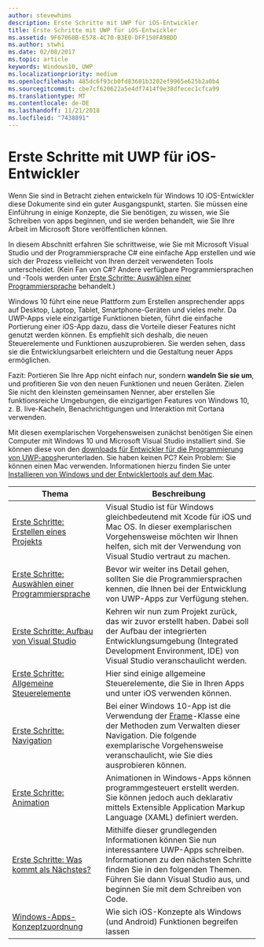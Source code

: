 ```yaml
---
author: stevewhims
description: Erste Schritte mit UWP für iOS-Entwickler
title: Erste Schritte mit UWP für iOS-Entwickler
ms.assetid: 9F67068B-E578-4C70-B3E0-DFF150FA9BDD
ms.author: stwhi
ms.date: 02/08/2017
ms.topic: article
keywords: Windows10, UWP
ms.localizationpriority: medium
ms.openlocfilehash: 485dc6f93cb0fd83601b3202ef9965e625b2a0b4
ms.sourcegitcommit: cbe7cf620622a5e4df7414f9e38dfecec1cfca99
ms.translationtype: MT
ms.contentlocale: de-DE
ms.lasthandoff: 11/21/2018
ms.locfileid: "7438891"
---
```

# <a name="getting-started-with-uwp-for-ios-developers"></a>Erste Schritte mit UWP für iOS-Entwickler


Wenn Sie sind in Betracht ziehen entwickeln für Windows 10 iOS-Entwickler diese Dokumente sind ein guter Ausgangspunkt, starten. Sie müssen eine Einführung in einige Konzepte, die Sie benötigen, zu wissen, wie Sie Schreiben von apps beginnen, und sie werden behandelt, wie Sie Ihre Arbeit im Microsoft Store veröffentlichen können.

In diesem Abschnitt erfahren Sie schrittweise, wie Sie mit Microsoft Visual Studio und der Programmiersprache C# eine einfache App erstellen und wie sich der Prozess vielleicht von Ihren derzeit verwendeten Tools unterscheidet. (Kein Fan von C#? Andere verfügbare Programmiersprachen und -Tools werden unter [Erste Schritte: Auswählen einer Programmiersprache](getting-started-choosing-a-programming-language.md) behandelt.)

Windows 10 führt eine neue Plattform zum Erstellen ansprechender apps auf Desktop, Laptop, Tablet, Smartphone-Geräten und vieles mehr. Da UWP-Apps viele einzigartige Funktionen bieten, führt die einfache Portierung einer iOS-App dazu, dass die Vorteile dieser Features nicht genutzt werden können. Es empfiehlt sich deshalb, die neuen Steuerelemente und Funktionen auszuprobieren. Sie werden sehen, dass sie die Entwicklungsarbeit erleichtern und die Gestaltung neuer Apps ermöglichen.

Fazit: Portieren Sie Ihre App nicht einfach nur, sondern **wandeln Sie sie um**, und profitieren Sie von den neuen Funktionen und neuen Geräten. Zielen Sie nicht den kleinsten gemeinsamen Nenner, aber erstellen Sie funktionsreiche Umgebungen, die einzigartigen Features von Windows 10, z. B. live-Kacheln, Benachrichtigungen und Interaktion mit Cortana verwenden.

Mit diesen exemplarischen Vorgehensweisen zunächst benötigen Sie einen Computer mit Windows 10 und Microsoft Visual Studio installiert sind. Sie können diese von den [downloads für Entwickler für die Programmierung von UWP-apps](https://developer.microsoft.com/en-us/windows/downloads)herunterladen. Sie haben keinen PC? Kein Problem: Sie können einen Mac verwenden. Informationen hierzu finden Sie unter [Installieren von Windows und der Entwicklertools auf dem Mac](setting-up-your-mac-with-windows-10.md).

| Thema | Beschreibung |
|-------|-------------|
| [Erste Schritte: Erstellen eines Projekts](getting-started-creating-a-project.md) | Visual Studio ist für Windows gleichbedeutend mit Xcode für iOS und Mac OS. In dieser exemplarischen Vorgehensweise möchten wir Ihnen helfen, sich mit der Verwendung von Visual Studio vertraut zu machen. |
| [Erste Schritte: Auswählen einer Programmiersprache](getting-started-choosing-a-programming-language.md) | Bevor wir weiter ins Detail gehen, sollten Sie die Programmiersprachen kennen, die Ihnen bei der Entwicklung von UWP-Apps zur Verfügung stehen. |
| [Erste Schritte: Aufbau von Visual Studio](getting-started-getting-around-in-visual-studio.md) | Kehren wir nun zum Projekt zurück, das wir zuvor erstellt haben. Dabei soll der Aufbau der integrierten Entwicklungsumgebung (Integrated Development Environment, IDE) von Visual Studio veranschaulicht werden. |
| [Erste Schritte: Allgemeine Steuerelemente](getting-started-common-controls.md) | Hier sind einige allgemeine Steuerelemente, die Sie in Ihren Apps und unter iOS verwenden können. |
| [Erste Schritte: Navigation](getting-started-navigation.md) | Bei einer Windows 10-App ist die Verwendung der [Frame](https://msdn.microsoft.com/library/windows/apps/br242682)-Klasse eine der Methoden zum Verwalten dieser Navigation. Die folgende exemplarische Vorgehensweise veranschaulicht, wie Sie dies ausprobieren können. |
| [Erste Schritte: Animation](getting-started-animation.md) | Animationen in Windows-Apps können programmgesteuert erstellt werden. Sie können jedoch auch deklarativ mittels Extensible Application Markup Language (XAML) definiert werden. |
| [Erste Schritte: Was kommt als Nächstes?](getting-started-what-next.md) | Mithilfe dieser grundlegenden Informationen können Sie nun interessantere UWP-Apps schreiben. Informationen zu den nächsten Schritte finden Sie in den folgenden Themen. Führen Sie dann Visual Studio aus, und beginnen Sie mit dem Schreiben von Code. |
| [Windows-Apps-Konzeptzuordnung](https://msdn.microsoft.com//windows/uwp/porting/android-ios-uwp-map) | Wie sich iOS-Konzepte als Windows (und Android) Funktionen begreifen lassen |

 

 

 
